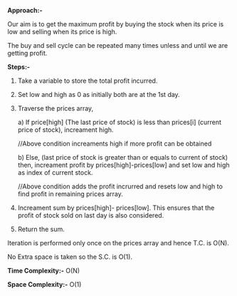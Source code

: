 **Approach:-**

Our aim is to get the maximum profit by buying the stock when its price is low and selling when its price is high.

The buy and sell cycle can be repeated many times unless and until we are getting profit.

**Steps:-**
1. Take a variable to store the total profit incurred.
2. Set low and high as 0 as initially both are at the 1st day.
3. Traverse the prices array,
   
     a) If price[high] (The last price of stock) is less than prices[i] (current price of stock), increament high.

     //Above condition increaments high if more profit can be obtained

     b) Else, (last price of stock is greater than or equals to current of stock) then, increament profit by prices[high]-prices[low] and set low and high as index of current stock.

     //Above condition adds the profit incrurred and resets low and high to find profit in remaining prices array.

5. Increament sum by prices[high]- prices[low]. This ensures that the profit of stock sold on last day is also considered.
6. Return the sum.  

Iteration is performed only once on the prices array and hence T.C. is O(N).

No Extra space is taken so the S.C. is O(1).

**Time Complexity:-** O(N)

**Space Complexity:-** O(1)

